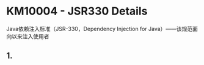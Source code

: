 # KM10004 - JSR330 Details

Java依赖注入标准（JSR-330，Dependency Injection for Java）——该规范面向以来注入使用者

## 1.



